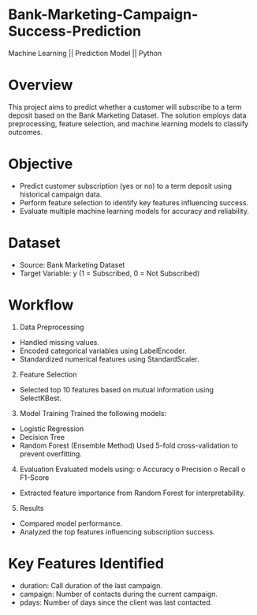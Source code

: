 # Bank-Marketing-Campaign-Success-Prediction
Machine Learning || Prediction Model || Python

# Overview
This project aims to predict whether a customer will subscribe to a term deposit based on 
the Bank Marketing Dataset. The solution employs data preprocessing, feature selection, and 
machine learning models to classify outcomes.
# Objective
- Predict customer subscription (yes or no) to a term deposit using historical campaign 
data.
- Perform feature selection to identify key features influencing success.
- Evaluate multiple machine learning models for accuracy and reliability.
# Dataset
- Source: Bank Marketing Dataset
- Target Variable: y (1 = Subscribed, 0 = Not Subscribed)
# Workflow
1. Data Preprocessing
- Handled missing values.
- Encoded categorical variables using LabelEncoder.
- Standardized numerical features using StandardScaler.
  
2. Feature Selection
- Selected top 10 features based on mutual information using SelectKBest.
  
3. Model Training
Trained the following models:
- Logistic Regression
- Decision Tree
- Random Forest (Ensemble Method)
Used 5-fold cross-validation to prevent overfitting.

4. Evaluation
Evaluated models using:
o Accuracy
o Precision
o Recall
o F1-Score
- Extracted feature importance from Random Forest for interpretability.
  
5. Results
- Compared model performance.
- Analyzed the top features influencing subscription success.
# Key Features Identified
- duration: Call duration of the last campaign.
- campaign: Number of contacts during the current campaign.
- pdays: Number of days since the client was last contacted.
